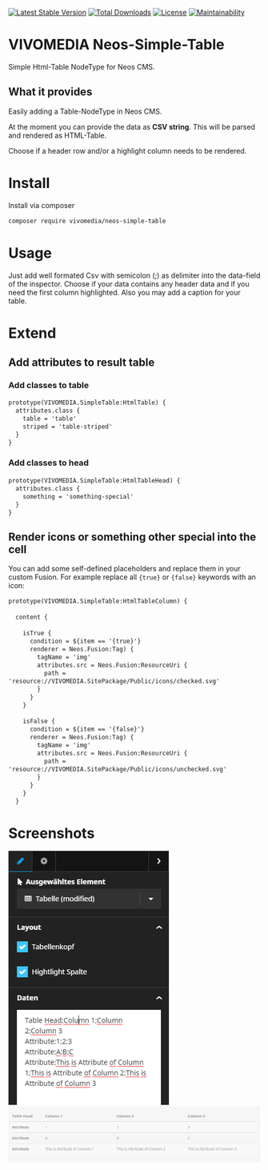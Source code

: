 [![Latest Stable Version](https://poser.pugx.org/vivomedia/neos-simple-table/v/stable)](https://packagist.org/packages/vivomedia/neos-simple-table)
[![Total Downloads](https://poser.pugx.org/vivomedia/neos-simple-table/downloads)](https://packagist.org/packages/vivomedia/neos-simple-table)
[![License](https://poser.pugx.org/vivomedia/neos-simple-table/license)](https://packagist.org/packages/vivomedia/neos-simple-table)
[![Maintainability](https://api.codeclimate.com/v1/badges/d1c2f796f40a2c5c8eb9/maintainability)](https://codeclimate.com/github/vivomedia-de/neos-simple-table/maintainability)


# VIVOMEDIA Neos-Simple-Table
Simple Html-Table NodeType for Neos CMS.

## What it provides
Easily adding a Table-NodeType in Neos CMS.

At the moment you can provide the data as **CSV string**. This will be parsed and rendered as HTML-Table.

Choose if a header row and/or a highlight column needs to be rendered.

# Install
Install via composer
```bash
composer require vivomedia/neos-simple-table
```
# Usage
Just add well formated Csv with semicolon (;) as delimiter into the data-field of the inspector.
Choose if your data contains any header data and if you need the first column highlighted. Also you may add a caption for your table.

# Extend
## Add attributes to result table
### Add classes to table
```typoscript
prototype(VIVOMEDIA.SimpleTable:HtmlTable) {
  attributes.class {
    table = 'table'
    striped = 'table-striped'
  }
}
```

### Add classes to head
```typoscript
prototype(VIVOMEDIA.SimpleTable:HtmlTableHead) {
  attributes.class {
    something = 'something-special'
  }
}
```

## Render icons or something other special into the cell
You can add some self-defined placeholders and replace them in your custom Fusion. For example replace all `{true}` or `{false}` keywords with an icon:
```
prototype(VIVOMEDIA.SimpleTable:HtmlTableColumn) {

  content {

    isTrue {
      condition = ${item == '{true}'}
      renderer = Neos.Fusion:Tag) {
        tagName = 'img'
        attributes.src = Neos.Fusion:ResourceUri {
          path = 'resource://VIVOMEDIA.SitePackage/Public/icons/checked.svg'
        }
      }
    }

    isFalse {
      condition = ${item == '{false}'}
      renderer = Neos.Fusion:Tag) {
        tagName = 'img'
        attributes.src = Neos.Fusion:ResourceUri {
          path = 'resource://VIVOMEDIA.SitePackage/Public/icons/unchecked.svg'
        }
      }
    }
  }

```

# Screenshots
![Inspector](/Docs/screenshot_inspector.png?raw=true "Inspector")
![Resulting table](/Docs/screenshot_result.png?raw=true "Resulting table")
